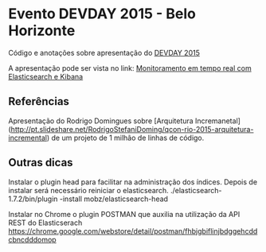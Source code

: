 # Evento DEVDAY 2015 - Belo Horizonte

Código e anotações sobre apresentação do [DEVDAY 2015](http://devday.devisland.com)

A apresentação pode ser vista no link: [Monitoramento em tempo real com Elasticsearch e Kibana](https://docs.google.com/presentation/d/1bMvYYQh8v0BkwQHtedOkId9yrw5G99gz9AMuyFAR29Y/pub?start=false&loop=false&delayms=3000)


## Referências
Apresentação do Rodrigo Domingues sobre [Arquitetura Incremanetal] (http://pt.slideshare.net/RodrigoStefaniDoming/qcon-rio-2015-arquitetura-incremental) de um projeto de 1 milhão de linhas de código.


## Outras dicas
Instalar o plugin head para facilitar na administração dos índices. Depois de instalar será necessário reiniciar o elasticsearch.
./elasticsearch-1.7.2/bin/plugin -install mobz/elasticsearch-head


Instalar no Chrome o plugin POSTMAN que auxilia na utilização da API REST do Elasticserach
https://chrome.google.com/webstore/detail/postman/fhbjgbiflinjbdggehcddcbncdddomop